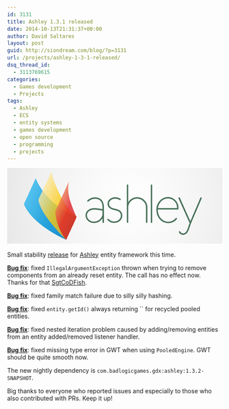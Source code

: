 ```yaml
---
id: 3131
title: Ashley 1.3.1 released
date: 2014-10-13T21:31:37+00:00
author: David Saltares
layout: post
guid: http://siondream.com/blog/?p=3131
url: /projects/ashley-1-3-1-released/
dsq_thread_id:
  - 3113769615
categories:
  - Games development
  - Projects
tags:
  - Ashley
  - ECS
  - entity systems
  - games development
  - open source
  - programming
  - projects
---
```

![ashley-logo.png](/img/ashley/ashley-logo.png)

Small stability [release](https://github.com/libgdx/ashley/releases/tag/ashley-1.3.1) for [Ashley](https://github.com/libgdx/ashley) entity framework this time.

**[Bug fix](https://github.com/libgdx/ashley/issues/77)**: fixed `IllegalArgumentException` thrown when trying to remove components from an already reset entity. The call has no effect now. Thanks for that [SgtCoDFish](https://github.com/SgtCoDFish).
  
**[Bug fix](https://github.com/libgdx/ashley/issues/78)**: fixed family match failure due to silly silly hashing.
  
**[Bug fix](https://github.com/libgdx/ashley/issues/82)**: fixed `entity.getId()` always returning `` for recycled pooled entities.
  
**[Bug fix](https://github.com/libgdx/ashley/issues/81)**: fixed nested iteration problem caused by adding/removing entities from an entity added/removed listener handler.
  
**[Bug fix](https://github.com/libgdx/ashley/commit/cb3347239504972b86653efab8d9051ec5366760)**: fixed missing type error in GWT when using `PooledEngine`. GWT should be quite smooth now.

The new nightly dependency is `com.badlogicgames.gdx:ashley:1.3.2-SNAPSHOT`.

Big thanks to everyone who reported issues and especially to those who also contributed with PRs. Keep it up!